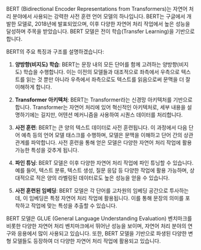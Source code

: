 BERT (Bidirectional Encoder Representations from Transformers)는 자연어 처리 분야에서 사용되는 강력한 사전 훈련 언어 모델의 하나입니다. 
BERT는 구글에서 개발한 모델로, 2018년에 발표되었으며, 이후 다양한 자연어 처리 작업에서 높은 성능을 달성하며 주목을 받았습니다. 
BERT 모델은 전이 학습(Transfer Learning)을 기반으로 합니다.

BERT의 주요 특징과 구조를 설명하겠습니다:

1. **양방향(비지도) 학습**: BERT는 문장 내의 모든 단어를 함께 고려하는 양방향(비지도) 학습을 수행합니다. 
   이는 이전의 모델들과 대조적으로 좌측에서 우측으로 텍스트를 읽는 것 뿐만 아니라 우측에서 좌측으로도 텍스트를 읽음으로써 문맥을 더 잘 이해하게 합니다.

3. **Transformer 아키텍처**: BERT는 Transformer라는 신경망 아키텍처를 기반으로 합니다. Transformer는 자연어 처리에 있어 혁신적인 아키텍처로, 세부 내용을 설명하기에는 길지만, 
   어텐션 메커니즘을 사용하여 시퀀스 데이터를 처리합니다.

5. **사전 훈련**: BERT는 큰 양의 텍스트 데이터로 사전 훈련됩니다. 이 과정에서 다음 단어 예측 등의 언어 모델 태스크를 수행하며, 모델은 문맥을 이해하고 단어 간의 상관관계를 파악합니다. 사전 훈련을 통해 얻은 모델은 다양한 자연어 처리 작업에 활용 가능한 특성을 갖추게 됩니다.

6. **파인 튜닝**: BERT 모델은 이후 다양한 자연어 처리 작업에 파인 튜닝할 수 있습니다. 예를 들어, 텍스트 분류, 텍스트 생성, 질문 응답 등 다양한 작업에 활용 가능하며, 상대적으로 적은 양의 라벨링된 데이터로도 높은 성능을 얻을 수 있습니다.

7. **사전 훈련된 임베딩**: BERT 모델은 각 단어를 고차원의 임베딩 공간으로 투사하는데, 이 임베딩은 특정 자연어 처리 작업에 활용됩니다. 이를 통해 문장의 의미를 포착하고 작업에 맞는 특성을 추출할 수 있습니다.

BERT 모델은 GLUE (General Language Understanding Evaluation) 벤치마크를 비롯한 다양한 자연어 처리 벤치마크에서 뛰어난 성능을 보이며, 자연어 처리 분야의 연구와 응용에서 많이 사용되고 있습니다. 또한, BERT 모델을 기반으로 파생된 다양한 변형 모델들도 등장하여 더 다양한 자연어 처리 작업에 활용되고 있습니다.
